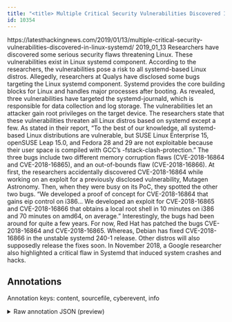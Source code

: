 ```yaml
---
title: "<title> Multiple Critical Security Vulnerabilities Discovered In Linux Systemd   </title>"
id: 10354
---
```


<title> Multiple Critical Security Vulnerabilities Discovered In Linux Systemd   </title>
<source> https://latesthackingnews.com/2019/01/13/multiple-critical-security-vulnerabilities-discovered-in-linux-systemd/ </source>
<date> 2019_01_13 </date>
<text>
Researchers have discovered some serious security flaws threatening Linux. These vulnerabilities exist in Linux systemd component. According to the researchers, the vulnerabilities pose a risk to all systemd-based Linux distros.
Allegedly, researchers at Qualys have disclosed some bugs targeting the Linux systemd component. Systemd provides the core building blocks for Linux and handles major processes after booting.
As revealed, three vulnerabilities have targeted the systemd-journald, which is responsible for data collection and log storage. The vulnerabilities let an attacker gain root privileges on the target device. The researchers state that these vulnerabilities threaten all Linux distros based on systemd except a few. As stated in their report,
    “To the best of our knowledge, all systemd-based Linux distributions are vulnerable, but SUSE Linux Enterprise 15, openSUSE Leap 15.0, and Fedora 28 and 29 are not exploitable because their user space is compiled with GCC’s -fstack-clash-protection.”
The three bugs include two different memory corruption flaws (CVE-2018-16864 and CVE-2018-16865), and an out-of-bounds flaw (CVE-2018-16866). At first, the researchers accidentally discovered CVE-2018-16864 while working on an exploit for a previously disclosed vulnerability, Mutagen Astronomy. Then, when they were busy on its PoC, they spotted the other two bugs.
    “We developed a proof of concept for CVE-2018-16864 that gains eip control on i386… We developed an exploit for CVE-2018-16865 and CVE-2018-16866 that obtains a local root shell in 10 minutes on i386 and 70 minutes on amd64, on average.”
Interestingly, the bugs had been around for quite a few years.
For now, Red Hat has patched the bugs CVE-2018-16864 and CVE-2018-16865. Whereas, Debian has fixed CVE-2018-16866 in the unstable systemd 240-1 release. Other distros will also supposedly release the fixes soon.
In November 2018, a Google researcher also highlighted a critical flaw in Systemd that induced system crashes and hacks.
</text>



## Annotations

Annotation keys: content, sourcefile, cyberevent, info

<details>
<summary>Raw annotation JSON (preview)</summary>

```json
{
  "content": "Researchers have discovered some serious security flaws threatening Linux. These vulnerabilities exist in Linux systemd component. According to the researchers, the vulnerabilities pose a risk to all systemd-based Linux distros. Allegedly, researchers at Qualys have disclosed some bugs targeting the Linux systemd component. Systemd provides the core building blocks for Linux and handles major processes after booting. As revealed, three vulnerabilities have targeted the systemd-journald, which is responsible for data collection and log storage. The vulnerabilities let an attacker gain root privileges on the target device. The researchers state that these vulnerabilities threaten all Linux distros based on systemd except a few. As stated in their report,     \u201cTo the best of our knowledge, all systemd-based Linux distributions are vulnerable, but SUSE Linux Enterprise 15, openSUSE Leap 15.0, and Fedora 28 and 29 are not exploitable because their user space is compiled with GCC\u2019s -fstack-clash-protection.\u201d The three bugs include two different memory corruption flaws (CVE-2018-16864 and CVE-2018-16865), and an out-of-bounds flaw (CVE-2018-16866). At first, the researchers accidentally discovered CVE-2018-16864 while working on an exploit for a previously disclosed vulnerability, Mutagen Astronomy. Then, when they were busy on its PoC, they spotted the other two bugs.     \u201cWe developed a proof of concept for CVE-2018-16864 that gains eip control on i386\u2026 We developed an exploit for CVE-2018-16865 and CVE-2018-16866 that obtains a local root shell in 10 minutes on i386 and 70 minutes on amd64, on average.\u201d Interestingly, the bugs had been around for quite a few years. For now, Red Hat has patched the bugs CVE-2018-16864 and CVE-2018-16865. Whereas, Debian has fixed CVE-2018-16866 in the unstable systemd 240-1 release. Other distros will also supposedly release the fixes soon. In November 2018, a Google researcher also highlighted a critical flaw in Systemd that induced system crashes and hacks.",
  "sourcefile": "10354.txt",
  "cyberevent": {
    "hopper": [
      {
        "index": 0,
        "relation": "Same",
        "events": [
          {
            "index": "E1",
            "type": "Vulnerability-related",
            "realis": "Actual",
            "nugget": {
              "startOffset": 12,
              "index": "T3",
              "endOffset": 27,
              "text": "have discovered"
            },
            "argument": [
              {
                "index": "T4",
                "text": "Researchers",
                "endOffset": 11,
                "role": {
                  "type": "Discoverer"
                },
                "startOffset": 0,
                "type": "Person"
              },
              {
                "index": "T1",
                "text": "serious security flaws",
                "endOffset": 55,
                "role": {
                  "type": "Vulnerability"
                },
                "startOffset": 33,
                "type": "Vulnerability"
              },
              {
                "index": "T2",
                "external_reference": {
                  "dbpediaURI": "http://dbpedia.org/resource/Linux_distribution"
                },
                "endOffset": 73,
                "role": {
                  "type": "Vulnerable_System"
                },
                "text": "Linux",
                "startOffset": 68,
                "type": "System"
              }
            ],
            "subtype": "DiscoverVulnerability"
          },
          {
            "index": "E2",
            "type": "Vulnerability-related",
            "realis": "Actual",
            "nugget": {
              "startOffset": 97,
              "index": "T6",
              "endOffset": 105,
              "text": "exist in"
            },
            "argument": [
              {
                "index": "T7",
                "exter
```
</details>
